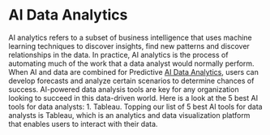 # AI Data Analytics
AI analytics refers to a subset of business intelligence that uses machine learning techniques to discover insights, find new patterns and discover relationships in the data. In practice, AI analytics is the process of automating much of the work that a data analyst would normally perform.
When AI and data are combined for Predictive [AI Data Analytics](https://www.lovespreadsheets.com/), users can develop forecasts and analyze certain scenarios to determine chances of success. AI-powered data analysis tools are key for any organization looking to succeed in this data-driven world. Here is a look at the 5 best AI tools for data analysts: 1. Tableau. Topping our list of 5 best AI tools for data analysts is Tableau, which is an analytics and data visualization platform that enables users to interact with their data.
